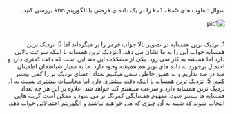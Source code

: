 <div dir="rtl">
سوال :تفاوت های k=1 ، k=5 را در یک داده ی فرضی با الگوریتم knn بررسی کنید. 
<div/>
 

![pic1](https://github.com/semnan-university-ai/machine-learning-class/blob/main/excersiecs/Saedganjeey/23/1.png)  
<br/>
<div dir="rtl">
1. نزدیک ترین همسایه در تصویر بالا جواب قرمز را بر میگرداند اما 5. نزدیک ترین همسایه جواب آبی را به ما نشان می دهد.  
1.نزدیک ترین همسایه با اینکه سرعت بالایی دارد اما همیشه به کار نمی رود. یکی از مشکلات این متد این است که دقت کمتری دارد و احتمال برخورد به داده های نویز هم همیشه وجود دارد. ما به معیار شباهتمان اطمینان صد در صد نداریم و به همین خاطر، سعی میکنیم تعداد اعضای نزدیک تر را کمی بیشتر کنیم.
5. نزدیک ترین همسایه با اینکه دقت بیشتری دارد اما محاسبات بیشتری نسبت به 1. نزدیک ترین همسایه دارد و سرعت سیستم کند خواهد شد. علاوه بر این هر چه تعداد همسایه ها بیشتر شود، مفهوم همسایگی کمرنگ تر می شود و ممکن است گزینه هایی انتخاب شوند که شبیه به آن چیزی که می خواهیم نباشند و الگوریتم احتمالاتی جواب دهد.
<div/>  
